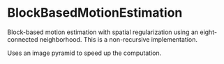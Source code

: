 BlockBasedMotionEstimation
=================

Block-based motion estimation with spatial regularization using an eight-connected neighborhood.  This is a non-recursive implementation.

Uses an image pyramid to speed up the computation.
